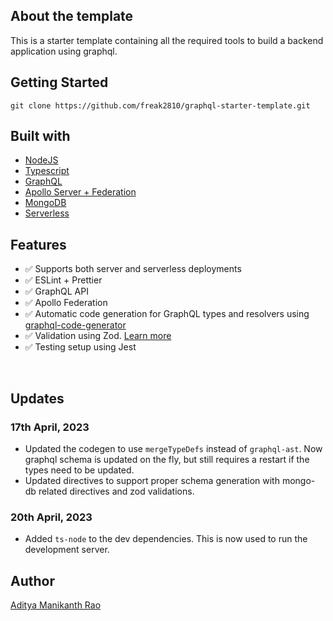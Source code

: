 ## About the template

This is a starter template containing all the required tools to build a backend application using graphql.

## Getting Started

```
git clone https://github.com/freak2810/graphql-starter-template.git
```

## Built with

- [NodeJS](https://nodejs.org/en)
- [Typescript](https://www.typescriptlang.org/)
- [GraphQL](https://graphql.org/)
- [Apollo Server + Federation](https://www.apollographql.com/docs/apollo-server/)
- [MongoDB](https://www.mongodb.com/)
- [Serverless](https://www.serverless.com/framework/docs)

## Features

- ✅ Supports both server and serverless deployments
- ✅ ESLint + Prettier
- ✅ GraphQL API
- ✅ Apollo Federation
- ✅ Automatic code generation for GraphQL types and resolvers using [graphql-code-generator](https://the-guild.dev/graphql/codegen)
- ✅ Validation using Zod. [Learn more](https://github.com/withshepherd/graphql-codegen-zod)
- ✅ Testing setup using Jest

<br/>

## Updates

### 17th April, 2023

- Updated the codegen to use `mergeTypeDefs` instead of `graphql-ast`. Now graphql schema is updated on the fly, but still requires a restart if the types need to be updated.
- Updated directives to support proper schema generation with mongo-db related directives and zod validations.

### 20th April, 2023

- Added `ts-node` to the dev dependencies. This is now used to run the development server.

## Author

[Aditya Manikanth Rao](https://github.com/freak2810)
